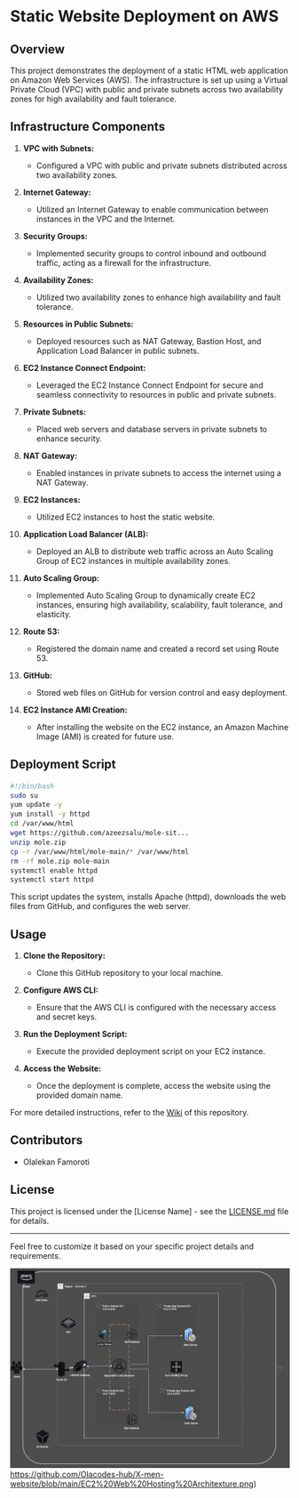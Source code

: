 

# Static Website Deployment on AWS

## Overview

This project demonstrates the deployment of a static HTML web application on Amazon Web Services (AWS). The infrastructure is set up using a Virtual Private Cloud (VPC) with public and private subnets across two availability zones for high availability and fault tolerance.

## Infrastructure Components

1. **VPC with Subnets:**
   - Configured a VPC with public and private subnets distributed across two availability zones.

2. **Internet Gateway:**
   - Utilized an Internet Gateway to enable communication between instances in the VPC and the Internet.

3. **Security Groups:**
   - Implemented security groups to control inbound and outbound traffic, acting as a firewall for the infrastructure.

4. **Availability Zones:**
   - Utilized two availability zones to enhance high availability and fault tolerance.

5. **Resources in Public Subnets:**
   - Deployed resources such as NAT Gateway, Bastion Host, and Application Load Balancer in public subnets.

6. **EC2 Instance Connect Endpoint:**
   - Leveraged the EC2 Instance Connect Endpoint for secure and seamless connectivity to resources in public and private subnets.

7. **Private Subnets:**
   - Placed web servers and database servers in private subnets to enhance security.

8. **NAT Gateway:**
   - Enabled instances in private subnets to access the internet using a NAT Gateway.

9. **EC2 Instances:**
   - Utilized EC2 instances to host the static website.

10. **Application Load Balancer (ALB):**
    - Deployed an ALB to distribute web traffic across an Auto Scaling Group of EC2 instances in multiple availability zones.

11. **Auto Scaling Group:**
    - Implemented Auto Scaling Group to dynamically create EC2 instances, ensuring high availability, scalability, fault tolerance, and elasticity.

12. **Route 53:**
    - Registered the domain name and created a record set using Route 53.

13. **GitHub:**
    - Stored web files on GitHub for version control and easy deployment.

14. **EC2 Instance AMI Creation:**
    - After installing the website on the EC2 instance, an Amazon Machine Image (AMI) is created for future use.

## Deployment Script

```bash
#!/bin/bash
sudo su
yum update -y
yum install -y httpd
cd /var/www/html
wget https://github.com/azeezsalu/mole-sit...
unzip mole.zip
cp -r /var/www/html/mole-main/* /var/www/html
rm -rf mole.zip mole-main
systemctl enable httpd
systemctl start httpd
```

This script updates the system, installs Apache (httpd), downloads the web files from GitHub, and configures the web server.

## Usage

1. **Clone the Repository:**
   - Clone this GitHub repository to your local machine.

2. **Configure AWS CLI:**
   - Ensure that the AWS CLI is configured with the necessary access and secret keys.

3. **Run the Deployment Script:**
   - Execute the provided deployment script on your EC2 instance.

4. **Access the Website:**
   - Once the deployment is complete, access the website using the provided domain name.

For more detailed instructions, refer to the [Wiki](wiki-link) of this repository.

## Contributors

- Olalekan Famoroti

## License

This project is licensed under the [License Name] - see the [LICENSE.md](LICENSE.md) file for details.

---

Feel free to customize it based on your specific project details and requirements.


![EC2 Web Hosting Architexture](https://github.com/Olacodes-hub/X-men-website/blob/main/EC2%20Web%20Hosting%20Architexture.png)https://github.com/Olacodes-hub/X-men-website/blob/main/EC2%20Web%20Hosting%20Architexture.png)

